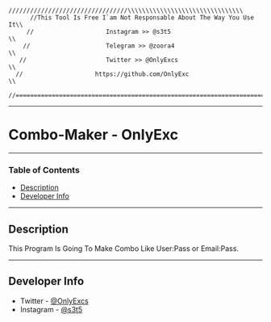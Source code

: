 
           /////////////////////////////////\\\\\\\\\\\\\\\\\\\\\\\\\\\\\\\\
          //This Tool Is Free I`am Not Responsable About The Way You Use It\\
         //                    Instagram >> @s3t5                           \\
        //                     Telegram >> @zoora4                           \\
       //                      Twitter >> @OnlyExcs                           \\
      //                    https://github.com/OnlyExc                         \\
     //=========================================================================\\
     
---

# Combo-Maker - OnlyExc

---

### Table of Contents

- [Description](#description)
- [Developer Info](#Developer-info)

---

## Description

This Program Is Going To Make Combo Like User:Pass or Email:Pass.

---

## Developer Info

- Twitter - [@OnlyExcs](https://twitter.com/OnlyExcs)
- Instagram - [@s3t5](https://www.instagram.com/s3t5/)



